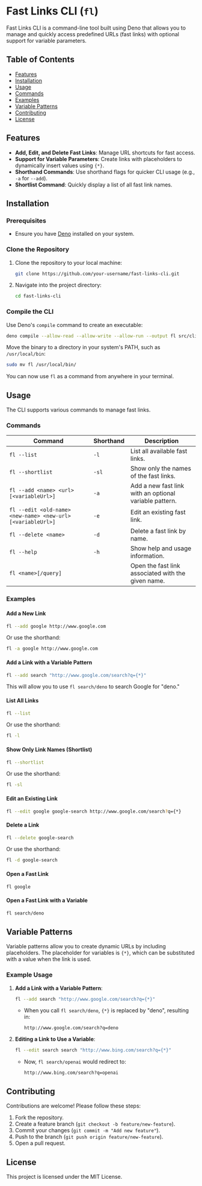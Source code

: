 # Fast Links CLI (`fl`)

Fast Links CLI is a command-line tool built using Deno that allows you to manage and quickly access predefined URLs (fast links) with optional support for variable parameters.

## Table of Contents
- [Features](#features)
- [Installation](#installation)
- [Usage](#usage)
- [Commands](#commands)
- [Examples](#examples)
- [Variable Patterns](#variable-patterns)
- [Contributing](#contributing)
- [License](#license)

## Features
- **Add, Edit, and Delete Fast Links**: Manage URL shortcuts for fast access.
- **Support for Variable Parameters**: Create links with placeholders to dynamically insert values using `{*}`.
- **Shorthand Commands**: Use shorthand flags for quicker CLI usage (e.g., `-a` for `--add`).
- **Shortlist Command**: Quickly display a list of all fast link names.

## Installation

### Prerequisites
- Ensure you have [Deno](https://deno.land) installed on your system.

### Clone the Repository
1. Clone the repository to your local machine:
   ```bash
   git clone https://github.com/your-username/fast-links-cli.git
   ```
2. Navigate into the project directory:
   ```bash
   cd fast-links-cli
   ```

### Compile the CLI

Use Deno's `compile` command to create an executable:
```bash
deno compile --allow-read --allow-write --allow-run --output fl src/cli.ts
```

Move the binary to a directory in your system's PATH, such as `/usr/local/bin`:
```bash
sudo mv fl /usr/local/bin/
```

You can now use `fl` as a command from anywhere in your terminal.

## Usage

The CLI supports various commands to manage fast links.

### Commands

| Command               | Shorthand | Description                                         |
|-----------------------|-----------|-----------------------------------------------------|
| `fl --list`           | `-l`      | List all available fast links.                      |
| `fl --shortlist`      | `-sl`     | Show only the names of the fast links.              |
| `fl --add <name> <url> [<variableUrl>]` | `-a`    | Add a new fast link with an optional variable pattern. |
| `fl --edit <old-name> <new-name> <new-url> [<variableUrl>]` | `-e` | Edit an existing fast link. |
| `fl --delete <name>`  | `-d`      | Delete a fast link by name.                         |
| `fl --help`           | `-h`      | Show help and usage information.                    |
| `fl <name>[/query]`   |           | Open the fast link associated with the given name.  |

### Examples

#### Add a New Link
```bash
fl --add google http://www.google.com
```
Or use the shorthand:
```bash
fl -a google http://www.google.com
```

#### Add a Link with a Variable Pattern
```bash
fl --add search "http://www.google.com/search?q={*}"
```
This will allow you to use `fl search/deno` to search Google for "deno."

#### List All Links
```bash
fl --list
```
Or use the shorthand:
```bash
fl -l
```

#### Show Only Link Names (Shortlist)
```bash
fl --shortlist
```
Or use the shorthand:
```bash
fl -sl
```

#### Edit an Existing Link
```bash
fl --edit google google-search http://www.google.com/search?q={*}
```

#### Delete a Link
```bash
fl --delete google-search
```
Or use the shorthand:
```bash
fl -d google-search
```

#### Open a Fast Link
```bash
fl google
```

#### Open a Fast Link with a Variable
```bash
fl search/deno
```

## Variable Patterns

Variable patterns allow you to create dynamic URLs by including placeholders. The placeholder for variables is `{*}`, which can be substituted with a value when the link is used.

### Example Usage

1. **Add a Link with a Variable Pattern**:
   ```bash
   fl --add search "http://www.google.com/search?q={*}"
   ```
   - When you call `fl search/deno`, `{*}` is replaced by "deno", resulting in:
     ```
     http://www.google.com/search?q=deno
     ```

2. **Editing a Link to Use a Variable**:
   ```bash
   fl --edit search search "http://www.bing.com/search?q={*}"
   ```
   - Now, `fl search/openai` would redirect to:
     ```
     http://www.bing.com/search?q=openai
     ```

## Contributing

Contributions are welcome! Please follow these steps:

1. Fork the repository.
2. Create a feature branch (`git checkout -b feature/new-feature`).
3. Commit your changes (`git commit -m "Add new feature"`).
4. Push to the branch (`git push origin feature/new-feature`).
5. Open a pull request.

## License

This project is licensed under the MIT License.